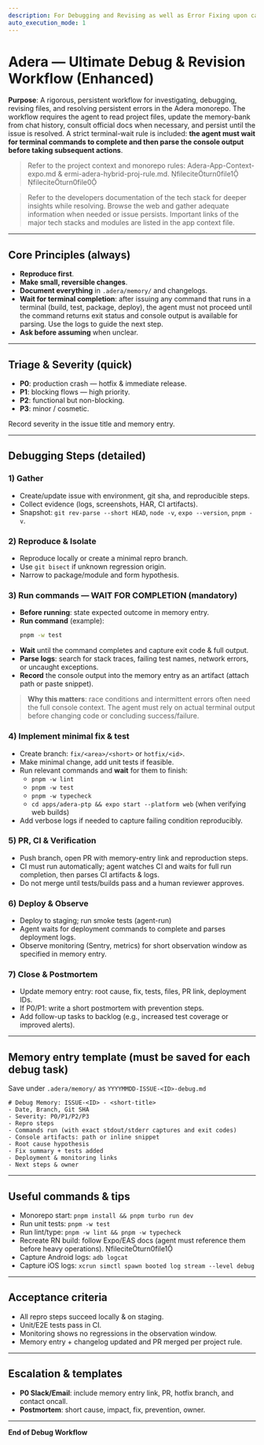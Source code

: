 ```yaml
---
description: For Debugging and Revising as well as Error Fixing upon call.
auto_execution_mode: 1
---
```




# Adera — Ultimate Debug & Revision Workflow (Enhanced)

**Purpose**: A rigorous, persistent workflow for investigating, debugging, revising files, and resolving persistent errors in the Adera monorepo. The workflow requires the agent to read project files, update the memory-bank from chat history, consult official docs when necessary, and persist until the issue is resolved. A strict terminal-wait rule is included: **the agent must wait for terminal commands to complete and then parse the console output before taking subsequent actions**.

> Refer to the project context and monorepo rules: Adera-App-Context-expo.md & ermi-adera-hybrid-proj-rule.md. fileciteturn0file1 fileciteturn0file0

> Refer to the developers documentation of the tech stack for deeper insights while resolving. Browse the web and gather adequate information when needed or issue persists. Important links of the major tech stacks and modules are listed in the app context file.

---

## Core Principles (always)
- **Reproduce first**.
- **Make small, reversible changes**.
- **Document everything** in `.adera/memory/` and changelogs.
- **Wait for terminal completion**: after issuing any command that runs in a terminal (build, test, package, deploy), the agent must not proceed until the command returns exit status and console output is available for parsing. Use the logs to guide the next step.
- **Ask before assuming** when unclear.

---

## Triage & Severity (quick)
- **P0**: production crash — hotfix & immediate release.
- **P1**: blocking flows — high priority.
- **P2**: functional but non-blocking.
- **P3**: minor / cosmetic.

Record severity in the issue title and memory entry.

---

## Debugging Steps (detailed)

### 1) Gather 
- Create/update issue with environment, git sha, and reproducible steps.
- Collect evidence (logs, screenshots, HAR, CI artifacts).
- Snapshot: `git rev-parse --short HEAD`, `node -v`, `expo --version`, `pnpm -v`.

### 2) Reproduce & Isolate 
- Reproduce locally or create a minimal repro branch.
- Use `git bisect` if unknown regression origin.
- Narrow to package/module and form hypothesis.

### 3) Run commands — WAIT FOR COMPLETION (mandatory)
- **Before running**: state expected outcome in memory entry.
- **Run command** (example):
  ```bash
  pnpm -w test
  ```
- **Wait** until the command completes and capture exit code & full output.
- **Parse logs**: search for stack traces, failing test names, network errors, or uncaught exceptions.
- **Record** the console output into the memory entry as an artifact (attach path or paste snippet).

> **Why this matters**: race conditions and intermittent errors often need the full console context. The agent must rely on actual terminal output before changing code or concluding success/failure.

### 4) Implement minimal fix & test
- Create branch: `fix/<area>/<short>` or `hotfix/<id>`.
- Make minimal change, add unit tests if feasible.
- Run relevant commands and **wait** for them to finish:
  - `pnpm -w lint`
  - `pnpm -w test`
  - `pnpm -w typecheck`
  - `cd apps/adera-ptp && expo start --platform web` (when verifying web builds)
- Add verbose logs if needed to capture failing condition reproducibly.

### 5) PR, CI & Verification
- Push branch, open PR with memory-entry link and reproduction steps.
- CI must run automatically; agent watches CI and waits for full run completion, then parses CI artifacts & logs.
- Do not merge until tests/builds pass and a human reviewer approves.

### 6) Deploy & Observe
- Deploy to staging; run smoke tests (agent-run)
- Agent waits for deployment commands to complete and parses deployment logs.
- Observe monitoring (Sentry, metrics) for short observation window as specified in memory entry.

### 7) Close & Postmortem
- Update memory entry: root cause, fix, tests, files, PR link, deployment IDs.
- If P0/P1: write a short postmortem with prevention steps.
- Add follow-up tasks to backlog (e.g., increased test coverage or improved alerts).

---

## Memory entry template (must be saved for each debug task)
Save under `.adera/memory/` as `YYYYMMDD-ISSUE-<ID>-debug.md`

```
# Debug Memory: ISSUE-<ID> - <short-title>
- Date, Branch, Git SHA
- Severity: P0/P1/P2/P3
- Repro steps
- Commands run (with exact stdout/stderr captures and exit codes)
- Console artifacts: path or inline snippet
- Root cause hypothesis
- Fix summary + tests added
- Deployment & monitoring links
- Next steps & owner
```

---

## Useful commands & tips
- Monorepo start: `pnpm install && pnpm turbo run dev`
- Run unit tests: `pnpm -w test`
- Run lint/type: `pnpm -w lint && pnpm -w typecheck`
- Recreate RN build: follow Expo/EAS docs (agent must reference them before heavy operations). fileciteturn0file1
- Capture Android logs: `adb logcat`
- Capture iOS logs: `xcrun simctl spawn booted log stream --level debug`

---

## Acceptance criteria
- All repro steps succeed locally & on staging.
- Unit/E2E tests pass in CI.
- Monitoring shows no regressions in the observation window.
- Memory entry + changelog updated and PR merged per project rule.

---

## Escalation & templates
- **P0 Slack/Email**: include memory entry link, PR, hotfix branch, and contact oncall.
- **Postmortem**: short cause, impact, fix, prevention, owner.

---

**End of Debug Workflow**
